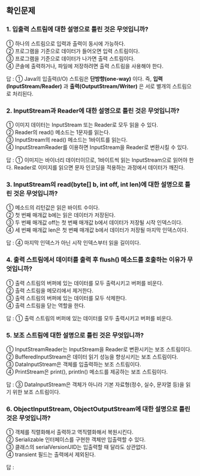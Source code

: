## 확인문제
### 1. 입출력 스트림에 대한 설명으로 틀린 것은 무엇입니까?
① 하나의 스트림으로 입력과 출력이 동시에 가능하다.  
② 프로그램을 기준으로 데이터가 들어오면 입력 스트림이다.  
③ 프로그램을 기준으로 데이터가 나가면 출력 스트림이다.  
④ 콘솔에 출력하거나, 파일에 저장하려면 출력 스트림을 사용해야 한다.  

답 : ① Java의 입출력(I/O) 스트림은 **단방향(one-way)** 이다. 즉, **입력(InputStream/Reader)** 과 **출력(OutputStream/Writer)** 은 서로 별개의 스트림으로 처리된다.  

### 2. InputStream과 Reader에 대한 설명으로 틀린 것은 무엇입니까?
① 이미지 데이터는 InputStream 또는 Reader로 모두 읽을 수 있다.  
② Reader의 read() 메소드는 1문자를 읽는다.  
③ InputStream의 read() 메소드는 1바이트를 읽는다.  
④ InputStreamReader를 이용하면 InputStream을 Reader로 변환시킬 수 있다.  

답 : ① 이미지는 바이너리 데이터이므로, 1바이트씩 읽는 InputStream으로 읽어야 한다. Reader로 이미지를 읽으면 문자 인코딩을 적용하는 과정에서 데이터가 깨진다.

### 3. InputStream의 read(byte[] b, int off, int len)에 대한 설명으로 틀린 것은 무엇입니까?
① 메소드의 리턴값은 읽은 바이트 수이다.  
② 첫 번째 매개값 b에는 읽은 데이터가 저장된다.  
③ 두 번째 매개값 off는 첫 번째 매개값 b에서 데이터가 저장될 시작 인덱스이다.  
④ 세 번째 매개값 len은 첫 번째 매개값 b에서 데이터가 저장될 마지막 인덱스이다.  

답 : ④ 마지막 인덱스가 아닌 시작 인덱스부터 읽을 길이이다.  

### 4. 출력 스트림에서 데이터를 출력 후 flush() 메소드를 호출하는 이유가 무엇입니까?
① 출력 스트림의 버퍼에 있는 데이터를 모두 출력시키고 버퍼를 비운다.  
② 출력 스트림을 메모리에서 제거한다.  
③ 출력 스트림의 버퍼에 있는 데이터를 모두 삭제한다.  
④ 출력 스트림을 닫는 역할을 한다.  

답 :  ① 출력 스트림의 버퍼에 있는 데이터를 모두 출력시키고 버퍼를 비운다.  

### 5. 보조 스트림에 대한 설명으로 틀린 것은 무엇입니까?  
① InputStreamReader는 InputStream을 Reader로 변환시키는 보조 스트림이다.  
② BufferedInputStream은 데이터 읽기 성능을 향상시키는 보조 스트림이다.  
③ DataInputStream은 객체를 입출력하는 보조 스트림이다.  
④ PrintStream은 print(), println() 메소드를 제공하는 보조 스트림이다.  

답 : ③ DataInputStream은 객체가 아니라 기본 자료형(정수, 실수, 문자열 등)을 읽기 위한 보조 스트림이다.   

### 6. ObjectInputStream, ObjectOutputStream에 대한 설명으로 틀린 것은 무엇입니까?
① 객체를 직렬화해서 출력하고 역직렬화해서 복원시킨다.  
② Serializable 인터페이스를 구현한 객체만 입출력할 수 있다.  
③ 클래스의 serialVersionUID는 입출력할 때 달라도 상관없다.  
④ transient 필드는 출력에서 제외된다.  

답 :    
